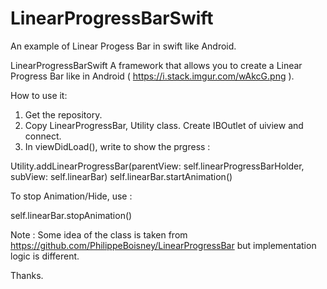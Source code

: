 # LinearProgressBarSwift
An example of Linear Progess Bar in swift like Android.

LinearProgressBarSwift
A framework that allows you to create a Linear Progress Bar like in Android ( https://i.stack.imgur.com/wAkcG.png ).

How to use it:
1. Get the repository.
2. Copy LinearProgressBar, Utility class. Create IBOutlet of uiview and connect. 
3. In viewDidLoad(), write to show the prgress : 

 Utility.addLinearProgressBar(parentView: self.linearProgressBarHolder, subView: self.linearBar)
 self.linearBar.startAnimation()
 
 To stop Animation/Hide, use : 
 
 self.linearBar.stopAnimation()
       
Note : Some idea of the class is taken from https://github.com/PhilippeBoisney/LinearProgressBar but implementation logic is different.

Thanks. 
